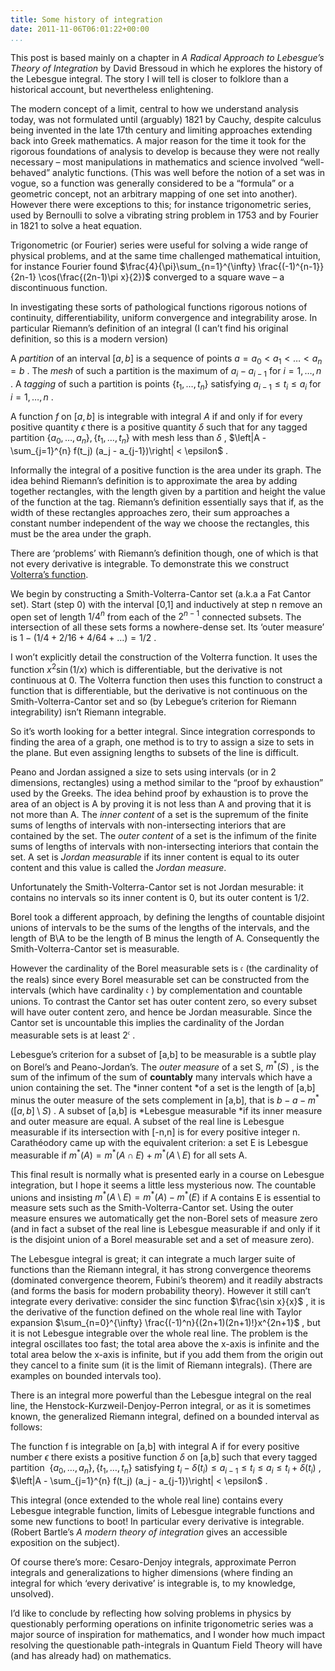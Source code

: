 ```yaml
---
title: Some history of integration
date: 2011-11-06T06:01:22+00:00
...
```



This post is based mainly on a chapter in *A Radical Approach to Lebesgue’s Theory of Integration* by David Bressoud in which he explores the history of the Lebesgue integral. The story I will tell is closer to folklore than a historical account, but nevertheless enlightening.


<!--more-->The modern concept of a limit, central to how we understand analysis today, was not formulated until (arguably) 1821 by Cauchy, despite calculus being invented in the late 17th century and limiting approaches extending back into Greek mathematics. A major reason for the time it took for the rigorous foundations of analysis to develop is because they were not really necessary – most manipulations in mathematics and science involved “well-behaved” analytic functions. (This was well before the notion of a set was in vogue, so a function was generally considered to be a “formula” or a geometric concept, not an arbitrary mapping of one set into another). However there were exceptions to this; for instance trigonometric series, used by Bernoulli to solve a vibrating string problem in 1753 and by Fourier in 1821 to solve a heat equation.


Trigonometric (or Fourier) series were useful for solving a wide range of physical problems, and at the same time challenged mathematical intuition, for instance Fourier found  $\frac{4}{\pi}\sum_{n=1}^{\infty} \frac{(-1)^{n-1}}{2n-1} \cos(\frac{(2n-1)\pi x}{2})$  converged to a square wave – a  discontinuous function.


In investigating these sorts of pathological functions rigorous notions of continuity, differentiability, uniform convergence and integrability arose. In particular Riemann’s definition of an integral (I can’t find his original definition, so this is a modern version)


A *partition* of an interval  $[a,b]$  is a sequence of points  $a=a_0 < a_1 < \ldots < a_n=b$ . The *mesh* of such a partition is the maximum of  $a_{i}-a_{i-1}$  for  $i=1,\ldots,n$ . A *tagging* of such a partition is points  $\{t_1,\ldots,t_n\}$  satisfying  $a_{i-1} \leq t_i \leq a_i$  for  $i=1,\ldots,n$ .


A function  $f$  on  $[a,b]$  is integrable with integral  $A$  if and only if for every positive quantity  $\epsilon$  there is a positive quantity  $\delta$  such that for any tagged partition  $\{a_0,\ldots,a_n\},\{t_1,\ldots,t_n\}$  with mesh less than  $\delta$ ,  $\left|A - \sum_{j=1}^{n} f(t_j) (a_j - a_{j-1})\right| < \epsilon$ .


Informally the integral of a positive function is the area under its graph. The idea behind Riemann’s definition is to approximate the area by adding together rectangles, with the length given by a partition and height the value of the function at the tag. Riemann’s definition essentially says that if, as the width of these rectangles approaches zero, their sum approaches a constant number independent of the way we choose the rectangles, this must be the area under the graph.


There are ‘problems’ with Riemann’s definition though, one of which is that not every derivative is integrable. To demonstrate this we construct [Volterra’s function](http://en.wikipedia.org/wiki/Volterra_function).


We begin by constructing a Smith-Volterra-Cantor set (a.k.a a Fat Cantor set). Start (step 0) with the interval [0,1] and inductively at step n remove an open set of length  $1/4^n$  from each of the  $2^{n-1}$  connected subsets. The intersection of all these sets forms a nowhere-dense set. Its ‘outer measure’ is  $1 - (1/4 + 2/16 + 4/64 + \ldots) = 1/2$ .


I won’t explicitly detail the construction of the Volterra function. It uses the function  $x^2\sin(1/x)$  which is differentiable, but the derivative is not continuous at 0. The Volterra function then uses this function to construct a function that is differentiable, but the derivative is not continuous on the Smith-Volterra-Cantor set and so (by Lebegue’s criterion for Riemann integrability) isn’t Riemann integrable.


So it’s worth looking for a better integral. Since integration corresponds to finding the area of a graph, one method is to try to assign a size to sets in the plane. But even assigning lengths to subsets of the line is difficult.


Peano and Jordan assigned a size to sets using intervals (or in 2 dimensions, rectangles) using a method similar to the “proof by exhaustion” used by the Greeks. The idea behind proof by exhaustion is to prove the area of an object is A by proving it is not less than A and proving that it is not more than A. The *inner content* of a set is the supremum of the finite sums of lengths of intervals with non-intersecting interiors that are contained by the set. The *outer content* of a set is the infimum of the finite sums of lengths of intervals with non-intersecting interiors that contain the set. A set is *Jordan measurable* if its inner content is equal to its outer content and this value is called the *Jordan measure*.


Unfortunately the Smith-Volterra-Cantor set is not Jordan mesurable: it contains no intervals so its inner content is 0, but its outer content is 1/2.


Borel took a different approach, by defining the lengths of countable disjoint unions of intervals to be the sums of the lengths of the intervals, and the length of B\A to be the length of B minus the length of A. Consequently the Smith-Volterra-Cantor set is measurable.


However the cardinality of the Borel measurable sets is  $\mathfrak c$  (the cardinality of the reals) since every Borel measurable set can be constructed from the intervals (which have cardinality  $\mathfrak c$ ) by complementation and countable unions. To contrast the Cantor set has outer content zero, so every subset will have outer content zero, and hence be Jordan measurable. Since the Cantor set is uncountable this implies the cardinality of the Jordan measurable sets is at least  $2^\mathfrak{c}$ .


Lebesgue’s criterion for a subset of [a,b] to be measurable is a subtle play on Borel’s and Peano-Jordan’s. The *outer measure* of a set S,  $m^*(S)$ , is the sum of the infimum of the sum of **countably** many intervals which have a union containing the set. The *inner content *of a set is the length of [a,b] minus the outer measure of the sets complement in [a,b], that is  $b-a-m^*([a,b]\setminus S)$ . A subset of [a,b] is *Lebesgue measurable *if its inner measure and outer measure are equal. A subset of the real line is Lebesgue measurable if its intersection with [-n,n] is for every positive integer n. Carathéodory came up with the equivalent criterion: a set E is Lebesgue measurable if  $m^*(A) = m^*(A \cap E) + m^*(A\setminus E)$  for all sets A.


This final result is normally what is presented early in a course on Lebesgue integration, but I hope it seems a little less mysterious now. The countable unions and insisting  $m^*(A \setminus E) = m^*(A) - m^*(E)$  if A contains E is essential to measure sets such as the Smith-Volterra-Cantor set. Using the outer measure ensures we automatically get the non-Borel sets of measure zero (and in fact a subset of the real line is Lebesgue measurable if and only if it is the disjoint union of a Borel measurable set and a set of measure zero).


The Lebesgue integral is great; it can integrate a much larger suite of functions than the Riemann integral, it has strong convergence theorems (dominated convergence theorem, Fubini’s theorem) and it readily abstracts (and forms the basis for modern probability theory). However it still can’t integrate every derivative: consider the sinc function  $\frac{\sin x}{x}$ , it is the derivative of the function defined on the whole real line with Taylor expansion  $\sum_{n=0}^{\infty} \frac{(-1)^n}{(2n+1)(2n+1)!}x^{2n+1}$ , but it is not Lebesgue integrable over the whole real line. The problem is the integral oscillates too fast; the total area above the x-axis is infinite and the total area below the x-axis is infinite, but if you add them from the origin out they cancel to a finite sum (it is the limit of Riemann integrals). (There are examples on bounded intervals too).


There is an integral more powerful than the Lebesgue integral on the real line, the Henstock-Kurzweil-Denjoy-Perron integral, or as it is sometimes known, the generalized Riemann integral, defined on a bounded interval as follows:


The function f is integrable on [a,b] with integral A if for every positive number  $\epsilon$  there exists a positive function  $\delta$  on [a,b] such that every tagged partition   $\{a_0,\ldots,a_n\},\{t_1,\ldots,t_n\}$  satisfying  $t_i - \delta (t_i) \leq a_{i-1} \leq t_i \leq a_i \leq t_i + \delta (t_i)$ ,  $\left|A - \sum_{j=1}^{n} f(t_j) (a_j - a_{j-1})\right| < \epsilon$ .


This integral (once extended to the whole real line) contains every Lebesgue integrable function, limits of Lebesgue integrable functions and some new functions to boot! In particular every derivative is integrable. (Robert Bartle’s *A modern theory of integration* gives an accessible exposition on the subject).


Of course there’s more: Cesaro-Denjoy integrals, approximate Perron integrals and generalizations to higher dimensions (where finding an integral for which ‘every derivative’ is integrable is, to my knowledge, unsolved).


I’d like to conclude by reflecting how solving problems in physics by questionably performing operations on infinite trigonometric series was a major source of inspiration for mathematics, and I wonder how much impact resolving the questionable path-integrals in Quantum Field Theory will have (and has already had) on mathematics.




 
